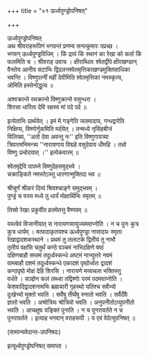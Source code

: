 +++
title = "०१ ऊर्ध्वपुण्ड्रोपनिषत्"

+++

ऊर्ध्वपुण्ड्रोपनिषत्   
अथ श्रीवराहरूपिणं भगवन्तं प्रणम्य सनत्कुमारः पप्रच्छ ।  
भगवन् ऊर्ध्वपुण्ड्रविधिम् । किं द्रव्यं किं स्थानं का रेखा को कर्ता किं  
फलमिति च । श्रीवराह उवाच । क्षीराब्धितः श्वेतद्वीपे क्षीरखण्डान्  
वैनतेय आनीय सटाभिः द्विदलनश्वेतमृत्तिकाखण्डमुक्तिसाधिका  
भवन्ति । विष्णुपत्नीं महीं देवीमिति श्वेतमृत्तिकां नमस्कृत्य,  
ओमिति हस्तेनोद्धृत्य ॥

अश्वक्रान्ते रथक्रान्ते विष्णुक्रान्ते वसुन्धरा ।  
शिरसा धारिता देवि रक्षस्व मां पदे पदे ॥

इत्येताभिः प्रार्थयेत् । इमं मे गङ्गेति जलमादाय, गन्धद्वारेति  
निक्षिप्य, विष्णोर्नुकमिति मर्दयेत् । तन्मध्ये नृसिंहबीजं  
विलिख्य,  ''अतो देवा अवन्तु नः'' इति विष्णुगायत्र्या  
त्रिवारमभिमन्त्र्य ''नारायणाय विद्महे वसुदेवाय धीमहि । तन्नो  
विष्णुः प्रचोदयात् ।'' इत्येकवारम् ॥

श्वेतमृद्देवि पापघ्ने विष्णुदेहसमुद्भवे ।  
चक्राङ्किते नमस्तेऽस्तु धारणान्मुक्तिदा भव ॥

श्रीचूर्णं श्रीकरं दिव्यं श्रियश्चाङ्गे समुद्भवम् ।  
पुण्ड्रं च यस्य मध्ये तु धार्यं मोक्षार्थिभिः स्मृतम् ॥

तिस्रो रेखाः प्रकुर्वीत व्रतमेतत्तु वैष्णवम् ॥

यस्त्वेवं विजानीयात् स नारायणसायुज्यमवाप्नोति । न च पुनः कुत्र  
कुत्र धार्यम् । मत्पादाकृतयश्च ऊर्ध्वपुण्ड्रा नासादयः स्मृताः  
रेखाद्वादशकस्थाने । प्रथमं तु ललाटके द्वितीयं तु नाभौ  
तृतीयं वक्षसि चतुर्थं कण्ठे पञ्चमं नाभिदक्षिणे षष्ठं  
दक्षिणबाहौ सप्तमं तदूर्ध्वस्कन्धे अष्टमं नाभ्युत्तरे नवमं  
वामबाहौ दशमं तदूर्ध्वस्कन्धे एकादशं पृष्ठोर्ध्वतः द्वादशं  
कण्ठपृष्ठे मोक्षं देहि शिरसि । नारायणे मय्यचला भक्तिस्तु  
वर्धते । सञ्ज्ञेन फलं लब्ध्वा तद्विष्णोः परमं पदमवाप्नोति ।  
केशवादिद्वादशनामभिः ब्रह्मचारी गृहस्थो यतिश्च सर्वेभ्यो  
दुःखेभ्यो मुक्तो भवति । सर्वेषु तीर्थेषु स्नातो भवति । सर्वैर्देवैः  
ज्ञातो भवति । अश्रोत्रियः श्रोत्रियो भवति । अनुपनीतोऽप्युपनीतो  
भवति । आचक्षुषः पङ्क्तिं पुनाति । न च पुनरावर्तते न च  
पुनरावर्तते । इत्याह भगवान् वराहरूपी । य एवं वेदेत्युपनिषत् ॥

(सामान्यवेदान्त-उपनिषदः)

इत्यूर्ध्वपुण्ड्रोपनिषत् समाप्ता ।  
  
  
